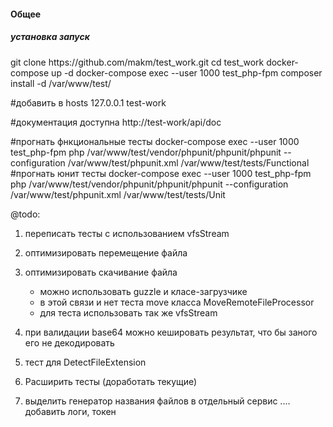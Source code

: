 <h4>Общее</h4>
<h5>установка запуск</h5>
git clone https://github.com/makm/test_work.git
cd test_work
docker-compose up -d
docker-compose exec --user 1000 test_php-fpm composer install -d /var/www/test/

#добавить в hosts 
127.0.0.1	test-work

#документация доступна 
http://test-work/api/doc

#прогнать фнкциональные тесты
docker-compose exec --user 1000 test_php-fpm php /var/www/test/vendor/phpunit/phpunit/phpunit --configuration /var/www/test/phpunit.xml /var/www/test/tests/Functional
#прогнать юнит тесты
docker-compose exec --user 1000 test_php-fpm php /var/www/test/vendor/phpunit/phpunit/phpunit --configuration /var/www/test/phpunit.xml /var/www/test/tests/Unit


@todo:
1) переписать тесты с использованием vfsStream 
2) оптимизировать перемещение файла
3) оптимизировать скачивание файла
    - можно использовать guzzle и класе-загрузчике 
    - в этой связи и нет теста move класса MoveRemoteFileProcessor
    - для теста использовать так же vfsStream

4) при валидации base64 можно кешировать результат, что бы заного его не декодировать
5) тест для DetectFileExtension
6) Расширить тесты (доработать текущие)
7) выделить генератор названия файлов в отдельный сервис
.... добавить логи, токен